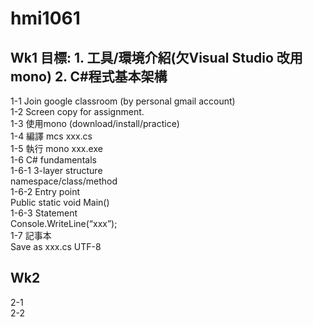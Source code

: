 # hmi1061
## Wk1 目標: 1. 工具/環境介紹(欠Visual Studio 改用 mono) 2. C#程式基本架構
1-1 Join google classroom (by personal gmail account) <br/>
1-2 Screen copy for assignment. <br/>
1-3 使用mono (download/install/practice) <br/>
1-4 編譯 mcs xxx.cs  <br/>
1-5 執行 mono xxx.exe  <br/>
1-6 C# fundamentals <br/>
1-6-1 3-layer structure <br/>
namespace/class/method <br/>
1-6-2 Entry point <br/>
Public static void Main()<br/>
1-6-3 Statement<br/>
Console.WriteLine(“xxx”);<br/>
1-7 記事本<br/>
Save as xxx.cs UTF-8<br/>

## Wk2
2-1 <br/>
2-2 <br/>

